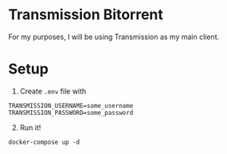 # Transmission Bitorrent

For my purposes, I will be using Transmission as my main client.

# Setup
1. Create `.env` file with
```
TRANSMISSION_USERNAME=some_username
TRANSMISSION_PASSWORD=some_password
```

2. Run it!
```
docker-compose up -d
```
